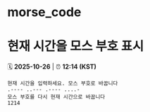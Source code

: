# morse_code
# 현재 시간을 모스 부호 표시
<!-- MORSE_TIME_START -->
🗓️ **2025-10-26** | ⏰ **12:14 (KST)**

```
현재 시간을 입력하세요. 모스 부호로 바꿉니다
.---- ..--- .---- ....-
모스 부호를 다시 현재 시간으로 바꿉니다
1214
```
<!-- MORSE_TIME_END -->

